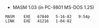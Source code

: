 * MASM 1.03 (in PC-9801 MS-DOS 1.25)
```
MASM    EXE   67840   5-16-82   9:54p
LINK    EXE   41216   1-04-82        
```